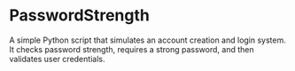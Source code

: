 # PasswordStrength
A simple Python script that simulates an account creation and login system. It checks password strength, requires a strong password, and then validates user credentials.
